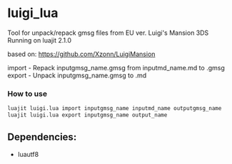 # luigi_lua
Tool for unpack/repack gmsg files from EU ver. Luigi's Mansion 3DS <br />
Running on luajit 2.1.0

based on:
https://github.com/Xzonn/LuigiMansion

import - Repack inputgmsg_name.gmsg from inputmd_name.md to .gmsg <br />
export - Unpack inputgmsg_name.gmsg to .md

### How to use
```sh
luajit luigi.lua import inputgmsg_name inputmd_name outputgmsg_name
luajit luigi.lua export inputgmsg_name output_name
```

## Dependencies:
- luautf8
